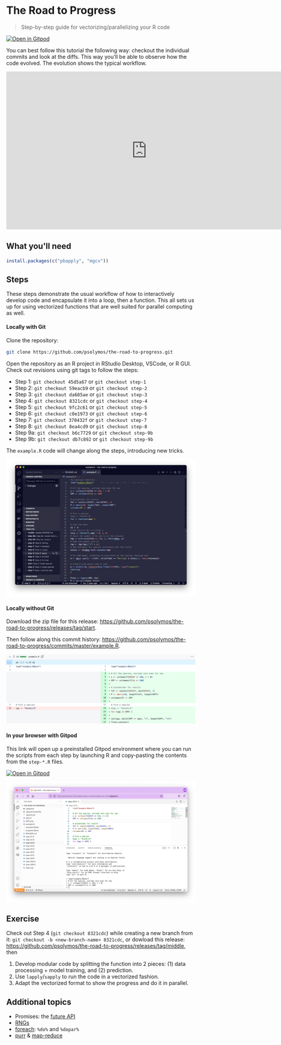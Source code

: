 # The Road to Progress

> Step-by-step guide for vectorizing/parallelizing your R code

[![Open in Gitpod](https://gitpod.io/button/open-in-gitpod.svg)](https://gitpod.io/#https://github.com/psolymos/the-road-to-progress)

You can best follow this tutorial the following way:
checkout the individual commits and look at the diffs.
This way you'll be able to observe how the code evolved.
The evolution shows the typical workflow.

<iframe width="748" height="421" src="https://www.youtube.com/embed/23tzKPBxpO8" title="YouTube video player" frameborder="0" allow="accelerometer; autoplay; clipboard-write; encrypted-media; gyroscope; picture-in-picture" allowfullscreen></iframe>

## What you'll need

``` R
install.packages(c("pbapply", "mgcv"))
```

## Steps

These steps demonstrate the usual workflow of how to interactively develop code and encapsulate it into a loop, then a function. This all sets us up for using vectorized functions that are well suited for parallel computing as well.

#### Locally with Git

Clone the repository: 

```bash 
git clone https://github.com/psolymos/the-road-to-progress.git
```

Open the repository as an R project in RStudio Desktop, VSCode, or R GUI.
Check out revisions using git tags to follow the steps:

- Step 1: `git checkout 45d5a67` or `git checkout step-1`
- Step 2: `git checkout 59eacb9` or `git checkout step-2`
- Step 3: `git checkout da685ae` or `git checkout step-3`
- Step 4: `git checkout 8321cdc` or `git checkout step-4`
- Step 5: `git checkout 9fc2c61` or `git checkout step-5`
- Step 6: `git checkout c0e1973` or `git checkout step-6`
- Step 7: `git checkout 370432f` or `git checkout step-7`
- Step 8: `git checkout 8ea4cd9` or `git checkout step-8`
- Step 9a: `git checkout b6c7729` or `git checkout step-9b`
- Step 9b: `git checkout db7c892` or `git checkout step-9b`

The `example.R` code will change along the steps, introducing new tricks.

![Tags](tags.png)

#### Locally without Git

Download the zip file for this release: <https://github.com/psolymos/the-road-to-progress/releases/tag/start>.

Then follow along this commit history: <https://github.com/psolymos/the-road-to-progress/commits/master/example.R>.

![Diffs](diffs.png)

#### In your browser with Gitpod

This link will open up a preinstalled Gitpod environment where you can run the scripts from each step by launching R and copy-pasting the contents from the `step-*.R` files.

[![Open in Gitpod](https://gitpod.io/button/open-in-gitpod.svg)](https://gitpod.io/#https://github.com/psolymos/the-road-to-progress)

![Gitpod](gitpod.png)

## Exercise

Check out Step 4 (`git checkout 8321cdc`) while creating a new branch from it: `git checkout -b <new-branch-name> 8321cdc`, or dowload this release: https://github.com/psolymos/the-road-to-progress/releases/tag/middle, then

1. Develop modular code by splitting the function into 2 pieces: (1) data processing + model training, and (2) prediction.
2. Use `lapply`/`sapply` to run the code in a vectorized fashion.
3. Adapt the vectorized format to show the progress and do it in parallel.

## Additional topics

- Promises: the [future API](https://cran.r-project.org/web/packages/future/index.html)
- [RNGs](https://cran.r-project.org/web/views/HighPerformanceComputing.html)
- [foreach](https://cran.r-project.org/web/packages/foreach/vignettes/foreach.html): `%do%` and `%dopar%`
- [purr](https://jennybc.github.io/purrr-tutorial/bk01_base-functions.html) & [map-reduce](https://burtmonroe.github.io/SoDA501/Materials/SplitApplyCombine_R/)
